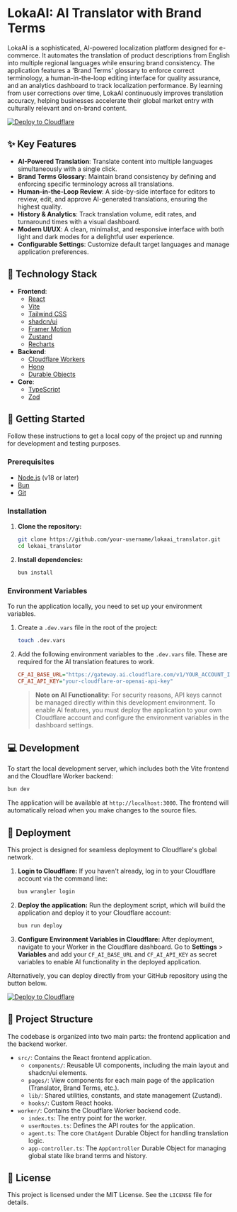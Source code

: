 # LokaAI: AI Translator with Brand Terms

LokaAI is a sophisticated, AI-powered localization platform designed for e-commerce. It automates the translation of product descriptions from English into multiple regional languages while ensuring brand consistency. The application features a 'Brand Terms' glossary to enforce correct terminology, a human-in-the-loop editing interface for quality assurance, and an analytics dashboard to track localization performance. By learning from user corrections over time, LokaAI continuously improves translation accuracy, helping businesses accelerate their global market entry with culturally relevant and on-brand content.

[![Deploy to Cloudflare](https://deploy.workers.cloudflare.com/button)](https://deploy.workers.cloudflare.com/?url=https://github.com/raymondhocc/LokaAI-20251003-063538)

## ✨ Key Features

- **AI-Powered Translation**: Translate content into multiple languages simultaneously with a single click.
- **Brand Terms Glossary**: Maintain brand consistency by defining and enforcing specific terminology across all translations.
- **Human-in-the-Loop Review**: A side-by-side interface for editors to review, edit, and approve AI-generated translations, ensuring the highest quality.
- **History & Analytics**: Track translation volume, edit rates, and turnaround times with a visual dashboard.
- **Modern UI/UX**: A clean, minimalist, and responsive interface with both light and dark modes for a delightful user experience.
- **Configurable Settings**: Customize default target languages and manage application preferences.

## 🚀 Technology Stack

- **Frontend**:
  - [React](https://react.dev/)
  - [Vite](https://vitejs.dev/)
  - [Tailwind CSS](https://tailwindcss.com/)
  - [shadcn/ui](https://ui.shadcn.com/)
  - [Framer Motion](https://www.framer.com/motion/)
  - [Zustand](https://zustand-demo.pmnd.rs/)
  - [Recharts](https://recharts.org/)
- **Backend**:
  - [Cloudflare Workers](https://workers.cloudflare.com/)
  - [Hono](https://hono.dev/)
  - [Durable Objects](https://developers.cloudflare.com/durable-objects/)
- **Core**:
  - [TypeScript](https://www.typescriptlang.org/)
  - [Zod](https://zod.dev/)

## 🏁 Getting Started

Follow these instructions to get a local copy of the project up and running for development and testing purposes.

### Prerequisites

- [Node.js](https://nodejs.org/) (v18 or later)
- [Bun](https://bun.sh/)
- [Git](https://git-scm.com/)

### Installation

1.  **Clone the repository:**
    ```sh
    git clone https://github.com/your-username/lokaai_translator.git
    cd lokaai_translator
    ```

2.  **Install dependencies:**
    ```sh
    bun install
    ```

### Environment Variables

To run the application locally, you need to set up your environment variables.

1.  Create a `.dev.vars` file in the root of the project:
    ```sh
    touch .dev.vars
    ```

2.  Add the following environment variables to the `.dev.vars` file. These are required for the AI translation features to work.

    ```ini
    CF_AI_BASE_URL="https://gateway.ai.cloudflare.com/v1/YOUR_ACCOUNT_ID/YOUR_GATEWAY_ID/openai"
    CF_AI_API_KEY="your-cloudflare-or-openai-api-key"
    ```

    > **Note on AI Functionality**: For security reasons, API keys cannot be managed directly within this development environment. To enable AI features, you must deploy the application to your own Cloudflare account and configure the environment variables in the dashboard settings.

## 💻 Development

To start the local development server, which includes both the Vite frontend and the Cloudflare Worker backend:

```sh
bun dev
```

The application will be available at `http://localhost:3000`. The frontend will automatically reload when you make changes to the source files.

## 🚀 Deployment

This project is designed for seamless deployment to Cloudflare's global network.

1.  **Login to Cloudflare:**
    If you haven't already, log in to your Cloudflare account via the command line:
    ```sh
    bun wrangler login
    ```

2.  **Deploy the application:**
    Run the deployment script, which will build the application and deploy it to your Cloudflare account:
    ```sh
    bun run deploy
    ```

3.  **Configure Environment Variables in Cloudflare:**
    After deployment, navigate to your Worker in the Cloudflare dashboard. Go to **Settings** > **Variables** and add your `CF_AI_BASE_URL` and `CF_AI_API_KEY` as secret variables to enable AI functionality in the deployed application.

Alternatively, you can deploy directly from your GitHub repository using the button below.

[![Deploy to Cloudflare](https://deploy.workers.cloudflare.com/button)](https://deploy.workers.cloudflare.com/?url=https://github.com/raymondhocc/LokaAI-20251003-063538)

## 📂 Project Structure

The codebase is organized into two main parts: the frontend application and the backend worker.

-   `src/`: Contains the React frontend application.
    -   `components/`: Reusable UI components, including the main layout and shadcn/ui elements.
    -   `pages/`: View components for each main page of the application (Translator, Brand Terms, etc.).
    -   `lib/`: Shared utilities, constants, and state management (Zustand).
    -   `hooks/`: Custom React hooks.
-   `worker/`: Contains the Cloudflare Worker backend code.
    -   `index.ts`: The entry point for the worker.
    -   `userRoutes.ts`: Defines the API routes for the application.
    -   `agent.ts`: The core `ChatAgent` Durable Object for handling translation logic.
    -   `app-controller.ts`: The `AppController` Durable Object for managing global state like brand terms and history.

## 📄 License

This project is licensed under the MIT License. See the `LICENSE` file for details.